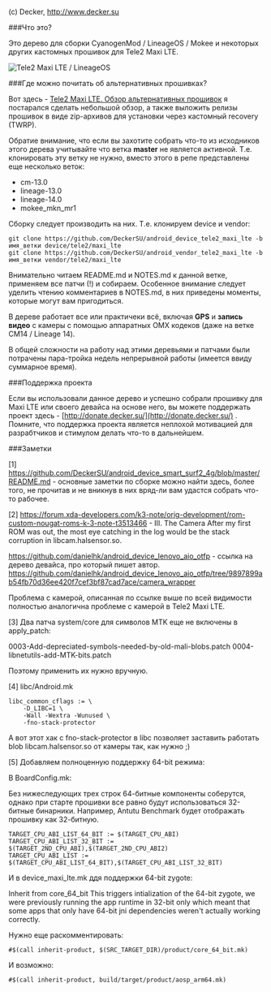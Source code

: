 (c) Decker, http://www.decker.su

###Что это?

Это дерево для сборки CyanogenMod / LineageOS / Mokee и некоторых других кастомных прошивок для Tele2 Maxi LTE. 

![Tele2 Maxi LTE / LineageOS](https://3.bp.blogspot.com/-beayt9o83QA/WKoDpc1PFoI/AAAAAAAAL-U/8NskvXvUNtI6ONDwmmB8jCojRD_XqGn6wCLcB/s1600/lineage_os_decker_su_478x269.jpg  "Tele2 Maxi LTE / LineageOS")

###Где можно почитать об альтернативных прошивках?

Вот здесь - [Tele2 Maxi LTE. Обзор альтернативных прошивок](http://www.decker.su/2017/02/tele2-maxi-lte-custom-firmwares.html) я постарался сделать небольшой обзор, а также выложить релизы прошивок в виде zip-архивов для установки через кастомный recovery (TWRP).

Обратие внимание, что если вы захотите собрать что-то из исходников этого дерева учитывайте что ветка **master** не является активной. Т.е. клонировать эту ветку не нужно, вместо этого в репе представлены еще несколько веток:

* cm-13.0
* lineage-13.0
* lineage-14.0
* mokee_mkn_mr1

Сборку следует производить на них. Т.е. клонируем device и vendor:

	git clone https://github.com/DeckerSU/android_device_tele2_maxi_lte -b имя_ветки device/tele2/maxi_lte
	git clone https://github.com/DeckerSU/android_vendor_tele2_maxi_lte -b имя_ветки vendor/tele2/maxi_lte

Внимательно читаем README.md и NOTES.md к данной ветке, применяем все патчи (!) и собираем. Особенное внимание следует уделить чтению комментариев в NOTES.md, в них приведены моменты, которые могут вам пригодиться.

В дереве работает все или практичеки всё, включая **GPS** и **запись видео** с камеры с помощью аппаратных OMX кодеков (даже на ветке CM14 / Lineage 14). 

В общей сложности на работу над этими деревьями и патчами были потрачены пара-тройка недель непрерывной работы (имеется ввиду суммарное время).

###Поддержка проекта

Если вы использовали данное дерево и успешно собрали прошивку для Maxi LTE или своего девайса на основе него, вы можете поддержать проект здесь - [http://donate.decker.su/](http://donate.decker.su/)  . Помните, что поддержка проекта является неплохой мотивацией для разрабтчиков и стимулом делать что-то в дальнейшем.

###Заметки

[1] https://github.com/DeckerSU/android_device_smart_surf2_4g/blob/master/README.md - основные заметки по сборке можно найти здесь, более 
того, не прочитав и не вникнув в них вряд-ли вам удастся собрать что-то рабочее.

[2] https://forum.xda-developers.com/k3-note/orig-development/rom-custom-nougat-roms-k-3-note-t3513466 - III. The Camera
After my first ROM was out, the most eye catching in the log would be the stack corruption in libcam.halsensor.so. 

https://github.com/danielhk/android_device_lenovo_aio_otfp - ссылка на дерево девайса, про который пишет автор.
https://github.com/danielhk/android_device_lenovo_aio_otfp/tree/9897899ab54fb70d36ee420f7cef3bf87cad7ace/camera_wrapper

Проблема с камерой, описанная по ссылке выше по всей видимости полностью аналогична проблеме с камерой в Tele2 Maxi LTE.

[3] Два патча system/core для символов MTK еще не включены в apply_patch:

0003-Add-depreciated-symbols-needed-by-old-mali-blobs.patch
0004-libnetutils-add-MTK-bits.patch

Поэтому применить их нужно вручную.

[4] libc/Android.mk

    libc_common_cflags := \
        -D_LIBC=1 \
        -Wall -Wextra -Wunused \
        -fno-stack-protector 

А вот этот хак с fno-stack-protector в libc позволяет заставить работать blob libcam.halsensor.so от камеры так,
как нужно ;)

[5] Добавляем полноценную поддержку 64-bit режима:

В BoardConfig.mk:

Без нижеследующих трех строк 64-битные компоненты соберутся, однако при старте прошивки все равно
будут использоваться 32-битные бинарники. Например, Antutu Benchmark будет отображать 
прошивку как 32-битную.

    TARGET_CPU_ABI_LIST_64_BIT := $(TARGET_CPU_ABI)
    TARGET_CPU_ABI_LIST_32_BIT := $(TARGET_2ND_CPU_ABI),$(TARGET_2ND_CPU_ABI2)
    TARGET_CPU_ABI_LIST := $(TARGET_CPU_ABI_LIST_64_BIT),$(TARGET_CPU_ABI_LIST_32_BIT)

И в device_maxi_lte.mk ддя поддержки 64-bit zygote:

Inherit from core_64_bit
This triggers intialization of the 64-bit zygote, we were previously
running the app runtime in 32-bit only which meant that some apps that
only have 64-bit jni dependencies weren't actually working correctly.

Нужно еще раскомментировать:

    #$(call inherit-product, $(SRC_TARGET_DIR)/product/core_64_bit.mk)

И возможно:

    #$(call inherit-product, build/target/product/aosp_arm64.mk)
